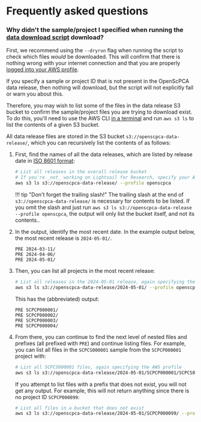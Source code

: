 # Frequently asked questions

### Why didn't the sample/project I specified when running the [data download script](../getting-started/accessing-resources/getting-access-to-data.md#using-the-download-data-script) download?

First, we recommend using the `--dryrun` flag when running the script to check which files _would_ be downloaded. 
This will confirm that there is nothing wrong with your internet connection and that you are properly [logged into your AWS profile](../technical-setup/environment-setup/configure-aws-cli.md#logging-in-to-a-new-session).

If you specify a sample or project ID that is not present in the OpenScPCA data release, then nothing will download, but the script will not explicitly fail or warn you about this.

Therefore, you may wish to list some of the files in the data release S3 bucket to confirm the sample/project files you are trying to download exist.
To do this, you'll need to use the AWS CLI [in a terminal](../software-platforms/general-tools/using-the-terminal.md) and run `aws s3 ls` to list the contents of a given S3 bucket.

All data release files are stored in the S3 bucket `s3://openscpca-data-release/`, which you can recursively list the contents of as follows:

1. First, find the names of all the data releases, which are listed by release date in [ISO 8601 format](https://en.wikipedia.org/wiki/ISO_8601):
    ```bash
    # List all releases in the overall release bucket
    # If you're _not_ working on Lightsail for Research, specify your AWS profile name with `--profile openscpca`
    aws s3 ls s3://openscpca-data-release/ --profile openscpca
    ```

    !!! tip "Don't forget the trailing slash!"
        The trailing slash at the end of `s3://openscpca-data-release/` is necessary for contents to be listed.
        If you omit the slash and just run `aws s3 ls s3://openscpca-data-release --profile openscpca`, the output will only list the bucket itself, and not its contents..


1. In the output, identify the most recent date.
In the example output below, the most recent release is `2024-05-01/`.
    ```{ .console .no-copy title="Output from listing all releases"}
    PRE 2024-03-11/
    PRE 2024-04-06/
    PRE 2024-05-01/
    ```

1. Then, you can list all projects in the most recent release:
    ```bash
    # List all releases in the 2024-05-01 release, again specifying the AWS profile
    aws s3 ls s3://openscpca-data-release/2024-05-01/ --profile openscpca
    ```

    This has the (abbreviated) output:
    ```{ .console .no-copy title="Output from listing all projects in the 2024-05-01 release"}
    PRE SCPCP000001/
    PRE SCPCP000002/
    PRE SCPCP000003/
    PRE SCPCP000004/
    ```

1. From there, you can continue to find the next level of nested files and prefixes (all prefixed with `PRE`) and continue listing files.
For example, you can list all files in the `SCPCS000001` sample from the `SCPCP000001` project with:

    ```bash
    # List all SCPCS000001 files, again specifying the AWS profile
    aws s3 ls s3://openscpca-data-release/2024-05-01/SCPCP000001/SCPCS000001/ --profile openscpca
    ```

    If you attempt to list files with a prefix that does not exist, you will not get any output.
    For example, this will not return anything since there is no project ID `SCPCP000099`:
    ```bash
    # List all files in a bucket that does not exist
    aws s3 ls s3://openscpca-data-release/2024-05-01/SCPCP000099/ --profile openscpca
    ```